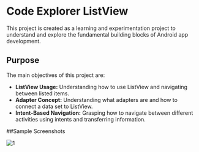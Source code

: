 # Code Explorer ListView

This project is created as a learning and experimentation project to understand and explore the fundamental building blocks of Android app development.

## Purpose

The main objectives of this project are:

- **ListView Usage:** Understanding how to use ListView and navigating between listed items.
- **Adapter Concept:** Understanding what adapters are and how to connect a data set to ListView.
- **Intent-Based Navigation:** Grasping how to navigate between different activities using intents and transferring information.

##Sample Screenshots

![1](https://github.com/erdemserhat/CodeExplorer-ListView/assets/116950260/8cffb48b-7486-42be-8163-b2d8fd537a25)

